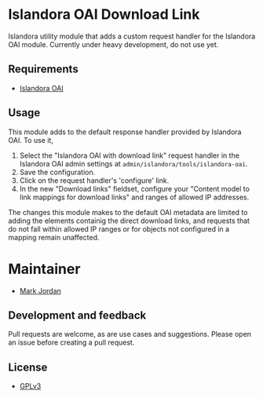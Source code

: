 # Islandora OAI Download Link

Islandora utility module that adds a custom request handler for the Islandora OAI module. Currently under heavy development, do not use yet.

## Requirements

* [Islandora OAI](https://github.com/Islandora/islandora_oai)

## Usage

This module adds to the default response handler provided by Islandora OAI. To use it,

1. Select the "Islandora OAI with download link" request handler in the Islandora OAI admin settings at `admin/islandora/tools/islandora-oai`. 
1. Save the configuration.
1. Click on the request handler's 'configure' link.
1. In the new "Download links" fieldset, configure your "Content model to link mappings for download links" and ranges of allowed IP addresses.

The changes this module makes to the default OAI metadata are limited to adding the elements containig the direct download links, and requests that do not fall within allowed IP ranges or for objects not configured in a mapping remain unaffected.


# Maintainer

* [Mark Jordan](https://github.com/mjordan)

## Development and feedback

Pull requests are welcome, as are use cases and suggestions. Please open an issue before creating a pull request.

## License

* [GPLv3](http://www.gnu.org/licenses/gpl-3.0.txt)
